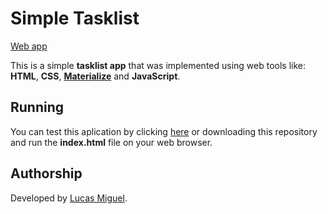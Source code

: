 # Simple Tasklist
[Web app](https://luscasmm.github.io/Simple_Tasklist)

This is a simple **tasklist app** that was implemented using web tools like: **HTML**, **CSS**, **[Materialize](https://materializecss.com/)**
and **JavaScript**.

## Running

You can test this aplication by clicking [here](https://luscasmm.github.io/Simple_Tasklist) or downloading
this repository and run the **index.html** file on your web browser.

## Authorship

Developed by [Lucas Miguel](https://github.com/luscasmm).
